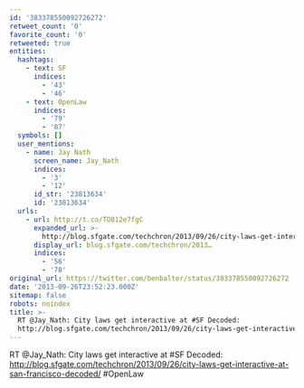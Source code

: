 ```yaml
---
id: '383378550092726272'
retweet_count: '0'
favorite_count: '0'
retweeted: true
entities:
  hashtags:
    - text: SF
      indices:
        - '43'
        - '46'
    - text: OpenLaw
      indices:
        - '79'
        - '87'
  symbols: []
  user_mentions:
    - name: Jay Nath
      screen_name: Jay_Nath
      indices:
        - '3'
        - '12'
      id_str: '23813634'
      id: '23813634'
  urls:
    - url: http://t.co/TO812e7fgC
      expanded_url: >-
        http://blog.sfgate.com/techchron/2013/09/26/city-laws-get-interactive-at-san-francisco-decoded/
      display_url: blog.sfgate.com/techchron/2013…
      indices:
        - '56'
        - '78'
original_url: https://twitter.com/benbalter/status/383378550092726272
date: '2013-09-26T23:52:23.000Z'
sitemap: false
robots: noindex
title: >-
  RT @Jay_Nath: City laws get interactive at #SF Decoded:
  http://blog.sfgate.com/techchron/2013/09/26/city-laws-get-interactive-at-san-francisco-decoded/…
---
```


RT @Jay_Nath: City laws get interactive at #SF Decoded: http://blog.sfgate.com/techchron/2013/09/26/city-laws-get-interactive-at-san-francisco-decoded/ #OpenLaw